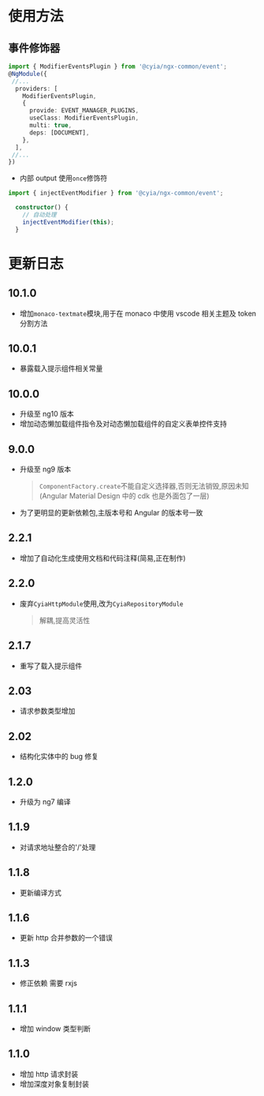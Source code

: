 # 使用方法

## 事件修饰器

```ts
import { ModifierEventsPlugin } from '@cyia/ngx-common/event';
@NgModule({
 //...
  providers: [
    ModifierEventsPlugin,
    {
      provide: EVENT_MANAGER_PLUGINS,
      useClass: ModifierEventsPlugin,
      multi: true,
      deps: [DOCUMENT],
    },
  ],
 //...
})
```

- 内部 output 使用`once`修饰符

```ts
import { injectEventModifier } from '@cyia/ngx-common/event';

  constructor() {
    // 自动处理
    injectEventModifier(this);
  }
```

# 更新日志

## 10.1.0

- 增加`monaco-textmate`模块,用于在 monaco 中使用 vscode 相关主题及 token 分割方法

## 10.0.1

- 暴露载入提示组件相关常量

## 10.0.0

- 升级至 ng10 版本
- 增加动态懒加载组件指令及对动态懒加载组件的自定义表单控件支持

## 9.0.0

- 升级至 ng9 版本
  > `ComponentFactory.create`不能自定义选择器,否则无法销毁,原因未知(Angular Material Design 中的 cdk 也是外面包了一层)
- 为了更明显的更新依赖包,主版本号和 Angular 的版本号一致

## 2.2.1

- 增加了自动化生成使用文档和代码注释(简易,正在制作)

## 2.2.0

- 废弃`CyiaHttpModule`使用,改为`CyiaRepositoryModule`
  > 解耦,提高灵活性

## 2.1.7

- 重写了载入提示组件

## 2.03

- 请求参数类型增加

## 2.02

- 结构化实体中的 bug 修复

## 1.2.0

- 升级为 ng7 编译

## 1.1.9

- 对请求地址整合的'/'处理

## 1.1.8

- 更新编译方式

## 1.1.6

- 更新 http 合并参数的一个错误

## 1.1.3

- 修正依赖 需要 rxjs

## 1.1.1

- 增加 window 类型判断

## 1.1.0

- 增加 http 请求封装
- 增加深度对象复制封装
